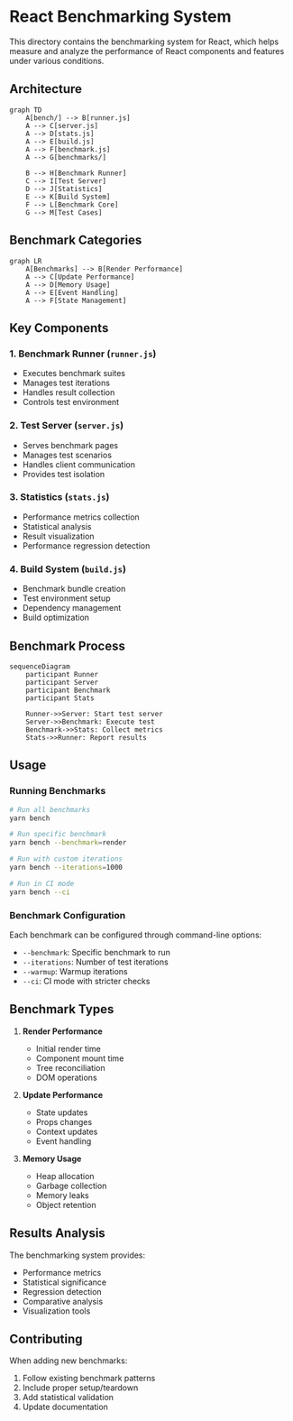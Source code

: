 # React Benchmarking System

This directory contains the benchmarking system for React, which helps measure and analyze the performance of React components and features under various conditions.

## Architecture

```mermaid
graph TD
    A[bench/] --> B[runner.js]
    A --> C[server.js]
    A --> D[stats.js]
    A --> E[build.js]
    A --> F[benchmark.js]
    A --> G[benchmarks/]
    
    B --> H[Benchmark Runner]
    C --> I[Test Server]
    D --> J[Statistics]
    E --> K[Build System]
    F --> L[Benchmark Core]
    G --> M[Test Cases]
```

## Benchmark Categories

```mermaid
graph LR
    A[Benchmarks] --> B[Render Performance]
    A --> C[Update Performance]
    A --> D[Memory Usage]
    A --> E[Event Handling]
    A --> F[State Management]
```

## Key Components

### 1. Benchmark Runner (`runner.js`)
- Executes benchmark suites
- Manages test iterations
- Handles result collection
- Controls test environment

### 2. Test Server (`server.js`)
- Serves benchmark pages
- Manages test scenarios
- Handles client communication
- Provides test isolation

### 3. Statistics (`stats.js`)
- Performance metrics collection
- Statistical analysis
- Result visualization
- Performance regression detection

### 4. Build System (`build.js`)
- Benchmark bundle creation
- Test environment setup
- Dependency management
- Build optimization

## Benchmark Process

```mermaid
sequenceDiagram
    participant Runner
    participant Server
    participant Benchmark
    participant Stats
    
    Runner->>Server: Start test server
    Server->>Benchmark: Execute test
    Benchmark->>Stats: Collect metrics
    Stats->>Runner: Report results
```

## Usage

### Running Benchmarks

```bash
# Run all benchmarks
yarn bench

# Run specific benchmark
yarn bench --benchmark=render

# Run with custom iterations
yarn bench --iterations=1000

# Run in CI mode
yarn bench --ci
```

### Benchmark Configuration

Each benchmark can be configured through command-line options:

- `--benchmark`: Specific benchmark to run
- `--iterations`: Number of test iterations
- `--warmup`: Warmup iterations
- `--ci`: CI mode with stricter checks

## Benchmark Types

1. **Render Performance**
   - Initial render time
   - Component mount time
   - Tree reconciliation
   - DOM operations

2. **Update Performance**
   - State updates
   - Props changes
   - Context updates
   - Event handling

3. **Memory Usage**
   - Heap allocation
   - Garbage collection
   - Memory leaks
   - Object retention

## Results Analysis

The benchmarking system provides:

- Performance metrics
- Statistical significance
- Regression detection
- Comparative analysis
- Visualization tools

## Contributing

When adding new benchmarks:

1. Follow existing benchmark patterns
2. Include proper setup/teardown
3. Add statistical validation
4. Update documentation
